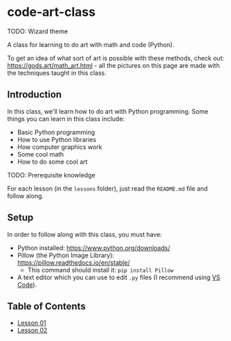 # code-art-class

TODO: Wizard theme

A class for learning to do art with math and code (Python).

To get an idea of what sort of art is possible with these methods, check out: <https://gods.art/math_art.html> - all the pictures on this page are made with the techniques taught in this class.

## Introduction

In this class, we'll learn how to do art with Python programming. Some things you can learn in this class include:

* Basic Python programming
* How to use Python libraries
* How computer graphics work
* Some cool math
* How to do some cool art

TODO: Prerequisite knowledge

For each lesson (in the `lessons` folder), just read the `README.md` file and follow along.

## Setup

In order to follow along with this class, you must have:

* Python installed: <https://www.python.org/downloads/>
* Pillow (the Python Image Library): <https://pillow.readthedocs.io/en/stable/>
    - This command should install it: `pip install Pillow`
* A text editor which you can use to edit `.py` files (I recommend using [VS Code](https://code.visualstudio.com)).


## Table of Contents

* [Lesson 01](lessons/lesson_01/README.md)
* [Lesson 02](lessons/lesson_02/README.md)

